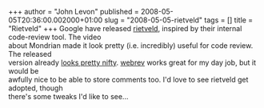 +++
author = "John Levon"
published = 2008-05-05T20:36:00.002000+01:00
slug = "2008-05-05-rietveld"
tags = []
title = "Rietveld"
+++
Google have released [rietveld](http://code.google.com/p/rietveld/),
inspired by their internal code-review tool. The video  
about Mondrian made it look pretty (i.e. incredibly) useful for code
review. The released  
version already [looks pretty
nifty](http://codereview.appspot.com/842/diff/1/22).
[webrev](http://cr.opensolaris.org/%7Ejohnlev/lofi-mount/) works great
for my day job, but it would be  
awfully nice to be able to store comments too. I'd love to see rietveld
get adopted, though  
there's some tweaks I'd like to see...
